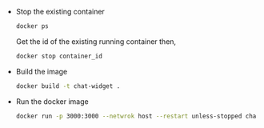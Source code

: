 * Stop the existing container
    ```bash
    docker ps
    ```
    Get the id of the existing running container then,
    
    ```bash
    docker stop container_id
    ```
* Build the image
    ```bash
    docker build -t chat-widget .
    ```
* Run the docker image
    ```bash
    docker run -p 3000:3000 --netwrok host --restart unless-stopped chat-widget
    ```